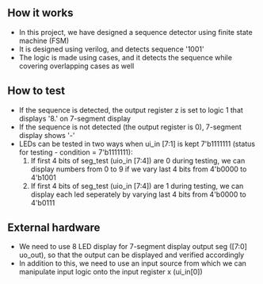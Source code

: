 <!---

This file is used to generate your project datasheet. Please fill in the information below and delete any unused
sections.

You can also include images in this folder and reference them in the markdown. Each image must be less than
512 kb in size, and the combined size of all images must be less than 1 MB.
-->

## How it works

- In this project, we have designed a sequence detector using finite state machine (FSM)
- It is designed using verilog, and detects sequence '1001'
- The logic is made using cases, and it detects the sequence while covering overlapping cases as well

## How to test

- If the sequence is detected, the output register z is set to logic 1 that displays '8.' on 7-segment display
- If the sequence is not detected (the output register is 0), 7-segment display shows '-'
- LEDs can be tested in two ways when ui_in [7:1] is kept 7'b1111111 (status for testing - condition = 7'b1111111):
    1. If first 4 bits of seg_test (uio_in [7:4]) are 0 during testing, we can display numbers from 0 to 9 if we vary last 4 bits from 4'b0000 to 4'b1001
    2. If first 4 bits of seg_test (uio_in [7:4]) are 1 during testing, we can display each led seperately by varying last 4 bits from 4'b0000 to 4'b0111

## External hardware

- We need to use 8 LED display for 7-segment display output seg ([7:0] uo_out), so that the output can be displayed and verified accordingly
- In addition to this, we need to use an input source from which we can manipulate input logic onto the input register x (ui_in[0])
